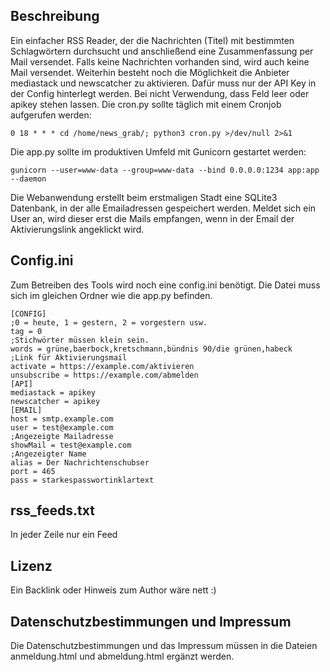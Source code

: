 ## Beschreibung
Ein einfacher RSS Reader, der die Nachrichten (Titel) mit bestimmten Schlagwörtern durchsucht und anschließend eine Zusammenfassung per Mail versendet.
Falls keine Nachrichten vorhanden sind, wird auch keine Mail versendet. Weiterhin besteht noch die Möglichkeit die Anbieter mediastack und newscatcher zu aktivieren. Dafür muss nur der API Key in der Config hinterlegt werden. Bei 
nicht Verwendung, dass Feld leer oder apikey stehen lassen. 
Die cron.py sollte täglich mit einem Cronjob aufgerufen werden:
```
0 18 * * * cd /home/news_grab/; python3 cron.py >/dev/null 2>&1
```

Die app.py sollte im produktiven Umfeld mit Gunicorn gestartet werden:
```
gunicorn --user=www-data --group=www-data --bind 0.0.0.0:1234 app:app --daemon
```
Die Webanwendung erstellt beim erstmaligen Stadt eine SQLite3 Datenbank, in der alle Emailadressen gespeichert werden. Meldet sich ein User an, wird dieser
erst die Mails empfangen, wenn in der Email der Aktivierungslink angeklickt wird.

## Config.ini
Zum Betreiben des Tools wird noch eine config.ini benötigt. Die Datei muss sich im gleichen Ordner wie die app.py befinden.
```
[CONFIG]
;0 = heute, 1 = gestern, 2 = vorgestern usw.
tag = 0
;Stichwörter müssen klein sein.
words = grüne,baerbock,kretschmann,bündnis 90/die grünen,habeck
;Link für Aktivierungsmail
activate = https://example.com/aktivieren
unsubscribe = https://example.com/abmelden
[API]
mediastack = apikey
newscatcher = apikey
[EMAIL]
host = smtp.example.com
user = test@example.com
;Angezeigte Mailadresse
showMail = test@example.com
;Angezeigter Name
alias = Der Nachrichtenschubser
port = 465
pass = starkespasswortinklartext
```

## rss_feeds.txt
In jeder Zeile nur ein Feed

## Lizenz
Ein Backlink oder Hinweis zum Author wäre nett :)

## Datenschutzbestimmungen und Impressum
Die Datenschutzbestimmungen und das Impressum müssen in die Dateien anmeldung.html und abmeldung.html
ergänzt werden.
